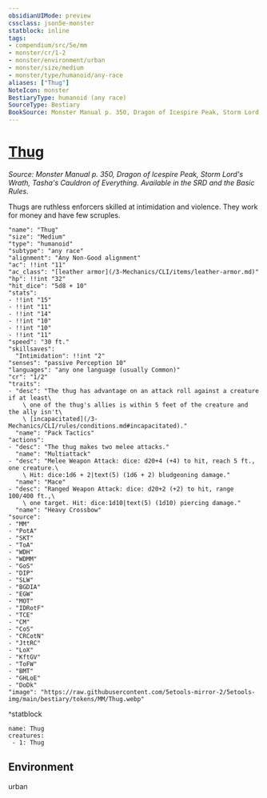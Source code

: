 ```yaml
---
obsidianUIMode: preview
cssclass: json5e-monster
statblock: inline
tags:
- compendium/src/5e/mm
- monster/cr/1-2
- monster/environment/urban
- monster/size/medium
- monster/type/humanoid/any-race
aliases: ["Thug"]
NoteIcon: monster
BestiaryType: humanoid (any race)
SourceType: Bestiary
BookSource: Monster Manual p. 350, Dragon of Icespire Peak, Storm Lord's Wrath, Tasha's Cauldron of Everything. Available in the SRD and the Basic Rules.
---
```

# [Thug](3-Mechanics\CLI\bestiary\humanoid/thug.md)
*Source: Monster Manual p. 350, Dragon of Icespire Peak, Storm Lord's Wrath, Tasha's Cauldron of Everything. Available in the SRD and the Basic Rules.*  

Thugs are ruthless enforcers skilled at intimidation and violence. They work for money and have few scruples.

```statblock
"name": "Thug"
"size": "Medium"
"type": "humanoid"
"subtype": "any race"
"alignment": "Any Non-Good alignment"
"ac": !!int "11"
"ac_class": "[leather armor](/3-Mechanics/CLI/items/leather-armor.md)"
"hp": !!int "32"
"hit_dice": "5d8 + 10"
"stats":
- !!int "15"
- !!int "11"
- !!int "14"
- !!int "10"
- !!int "10"
- !!int "11"
"speed": "30 ft."
"skillsaves":
  "Intimidation": !!int "2"
"senses": "passive Perception 10"
"languages": "any one language (usually Common)"
"cr": "1/2"
"traits":
- "desc": "The thug has advantage on an attack roll against a creature if at least\
    \ one of the thug's allies is within 5 feet of the creature and the ally isn't\
    \ [incapacitated](/3-Mechanics/CLI/rules/conditions.md#incapacitated)."
  "name": "Pack Tactics"
"actions":
- "desc": "The thug makes two melee attacks."
  "name": "Multiattack"
- "desc": "Melee Weapon Attack: dice: d20+4 (+4) to hit, reach 5 ft., one creature.\
    \ Hit: dice:1d6 + 2|text(5) (1d6 + 2) bludgeoning damage."
  "name": "Mace"
- "desc": "Ranged Weapon Attack: dice: d20+2 (+2) to hit, range 100/400 ft.,\
    \ one target. Hit: dice:1d10|text(5) (1d10) piercing damage."
  "name": "Heavy Crossbow"
"source":
- "MM"
- "PotA"
- "SKT"
- "ToA"
- "WDH"
- "WDMM"
- "GoS"
- "DIP"
- "SLW"
- "BGDIA"
- "EGW"
- "MOT"
- "IDRotF"
- "TCE"
- "CM"
- "CoS"
- "CRCotN"
- "JttRC"
- "LoX"
- "KftGV"
- "ToFW"
- "BMT"
- "GHLoE"
- "DoDk"
"image": "https://raw.githubusercontent.com/5etools-mirror-2/5etools-img/main/bestiary/tokens/MM/Thug.webp"
```
^statblock

```encounter-table
name: Thug
creatures:
 - 1: Thug
```

## Environment

urban